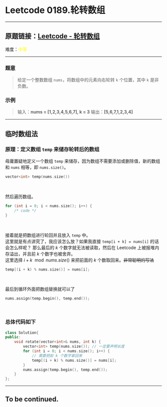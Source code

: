 # Leetcode 0189.轮转数组

---

## 原题链接：[Leetcode - 轮转数组](https://leetcode.cn/problems/rotate-array/)

难度：<span style="color:yellow;">中等</span>

---

### 题意

> 给定一个整数数组 `nums`，将数组中的元素向右轮转 `k` 个位置，其中 `k` 是非负数。

### 示例

> 输入：**nums = [1,2,3,4,5,6,7], k = 3**
> 输出：**[5,6,7,1,2,3,4]**

---

## 临时数组法

### 原理：定义数组 `temp` 来储存轮转后的数组

毋庸置疑地定义一个数组 `temp` 来储存，因为数组不需要添加或删除值，新的数组和 `nums` 相等，即 `nums.size()`。

```cpp
vector<int> temp(nums.size())
```

<br>

然后遍历数组。

```cpp
for (int i = 0; i < nums.size(); i++) {
	/* code */
}
```

<br>

接着就是把数组进行轮回并且放入 `temp` 中。  
这里就是有点讲究了，我应该怎么放？如果我直接 `temp[i + k] = nums[i]` 的话会怎么样呢？ 那么最后的 $k$ 个数字就无法被读取，然后在 Leetcode 上被报堆内存溢出，并且前 $k$ 个数字也被舍弃。  
这里选择 $i + k \mod nums.size()$ 来把前面的 $k$ 个数取回来。~~非常聪明的写法~~

```cpp
temp[(i + k) % nums.size()] = nums[i];
```

<br>

最后到循环外面把数组替换就可以了

```cpp
nums.assign(temp.begin(), temp.end());
```

<br>

### 总体代码如下

```cpp
class Solution{
public:
	void rotate(vector<int>& nums, int k) {
		vector<int> temp(nums.size()); // 一定要声明长度
		for (int i = 0; i < nums.size(); i++) {
			// 需要把前 k 个数字拿回来
			temp[(i + k) % nums.size()] = nums[i];
		}
		nums.assign(temp.begin(), temp.end());
	}
};
```

---

## To be continued.